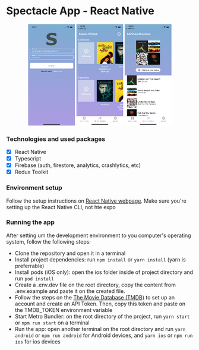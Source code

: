 # Spectacle App - React Native

<div align="center">
  <img src="./screenshots/screenshot_1.png" width="25%" height="25%" alt="print-app">
  <img src="./screenshots/screenshot_2.png" width="25%" height="25%" alt="print-app">
  <img src="./screenshots/screenshot_3.png" width="25%" height="25%" alt="print-app">
</div>

### Technologies and used packages

- [x] React Native
- [x] Typescript
- [x] Firebase (auth, firestore, analytics, crashlytics, etc)
- [x] Redux Toolkit
<!-- - [x] Redux Persist -->

### Environment setup

Follow the setup instructions on [React Native webpage](https://reactnative.dev/docs/environment-setup). Make sure you're setting up the React Native CLI, not hte expo

### Running the app

After setting um the development environment to you computer's operating system, follow the following steps:

- Clone the repository and open it in a terminal
- Install project dependencies: run `npm install` or `yarn install` (yarn is preferrable)
- Install pods (iOS only): open the ios folder inside of project directory and run `pod install`
- Create a .env.dev file on the root directory, copy the content from .env.example and paste it on the created file.
- Follow the steps on the [The Movie Database (TMDB)](https://developers.themoviedb.org/3/getting-started/introduction) to set up an account and create an API Token. Then, copy this token and paste on the TMDB_TOKEN environment variable
- Start Metro Bundler: on the root directory of the project, run `yarn start` or `npm run start` on a terminal
- Run the app: open another terminal on the root directory and run `yarn android` or `npm run android` for Android devices, and `yarn ios` or `npm run ios` for ios devices
